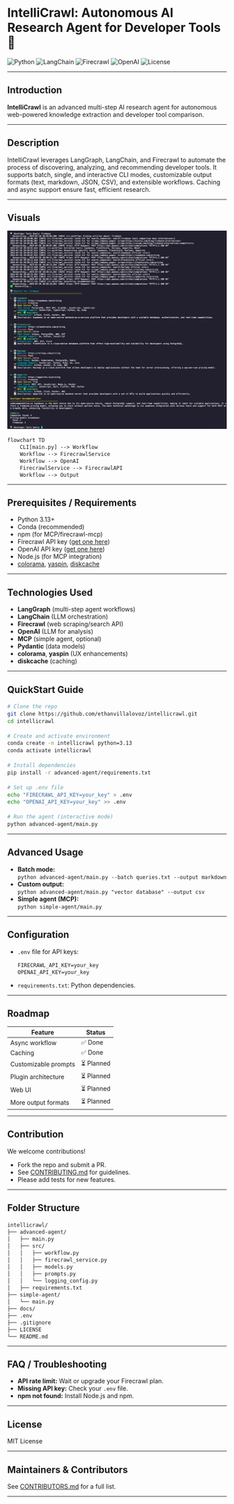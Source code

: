 # IntelliCrawl: Autonomous AI Research Agent for Developer Tools 🚀

![Python](https://img.shields.io/badge/python-3.13-blue)
![LangChain](https://img.shields.io/badge/langchain-graph-green)
![Firecrawl](https://img.shields.io/badge/firecrawl-api-orange)
![OpenAI](https://img.shields.io/badge/openai-api-blue)
![License](https://img.shields.io/github/license/ethanvillalovoz/intellicrawl)

---

## Introduction

**IntelliCrawl** is an advanced multi-step AI research agent for autonomous web-powered knowledge extraction and developer tool comparison.

---

## Description

IntelliCrawl leverages LangGraph, LangChain, and Firecrawl to automate the process of discovering, analyzing, and recommending developer tools. It supports batch, single, and interactive CLI modes, customizable output formats (text, markdown, JSON, CSV), and extensible workflows. Caching and async support ensure fast, efficient research.

---

## Visuals

![Diagram](advanced-agent/docs/examples/firebase.png)
<!-- You can use a Mermaid diagram or add screenshots/gifs here -->

```mermaid
flowchart TD
    CLI[main.py] --> Workflow
    Workflow --> FirecrawlService
    Workflow --> OpenAI
    FirecrawlService --> FirecrawlAPI
    Workflow --> Output
```

---

## Prerequisites / Requirements

- Python 3.13+
- Conda (recommended)
- npm (for MCP/firecrawl-mcp)
- Firecrawl API key ([get one here](https://www.firecrawl.dev/))
- OpenAI API key ([get one here](https://platform.openai.com/api-keys))
- Node.js (for MCP integration)
- [colorama](https://pypi.org/project/colorama/), [yaspin](https://pypi.org/project/yaspin/), [diskcache](https://pypi.org/project/diskcache/)

---

## Technologies Used

- **LangGraph** (multi-step agent workflows)
- **LangChain** (LLM orchestration)
- **Firecrawl** (web scraping/search API)
- **OpenAI** (LLM for analysis)
- **MCP** (simple agent, optional)
- **Pydantic** (data models)
- **colorama**, **yaspin** (UX enhancements)
- **diskcache** (caching)

---

## QuickStart Guide

```sh
# Clone the repo
git clone https://github.com/ethanvillalovoz/intellicrawl.git
cd intellicrawl

# Create and activate environment
conda create -n intellicrawl python=3.13
conda activate intellicrawl

# Install dependencies
pip install -r advanced-agent/requirements.txt

# Set up .env file
echo "FIRECRAWL_API_KEY=your_key" > .env
echo "OPENAI_API_KEY=your_key" >> .env

# Run the agent (interactive mode)
python advanced-agent/main.py
```

---

## Advanced Usage

- **Batch mode:**  
  `python advanced-agent/main.py --batch queries.txt --output markdown`
- **Custom output:**  
  `python advanced-agent/main.py "vector database" --output csv`
- **Simple agent (MCP):**  
  `python simple-agent/main.py`

---

## Configuration

- `.env` file for API keys:
  ```
  FIRECRAWL_API_KEY=your_key
  OPENAI_API_KEY=your_key
  ```
- `requirements.txt`: Python dependencies.

---

<!-- ## Automated Test

```sh
# Run tests (if available)
pytest tests/
```

--- -->

## Roadmap

| Feature                | Status      |
|------------------------|------------|
| Async workflow         | ✅ Done     |
| Caching                | ✅ Done     |
| Customizable prompts   | ⏳ Planned  |
| Plugin architecture    | ⏳ Planned  |
| Web UI                 | ⏳ Planned  |
| More output formats    | ⏳ Planned  |

---

## Contribution

We welcome contributions!  
- Fork the repo and submit a PR.
- See [CONTRIBUTING.md](CONTRIBUTING.md) for guidelines.
- Please add tests for new features.

---

## Folder Structure

```
intellicrawl/
├── advanced-agent/
│   ├── main.py
│   ├── src/
│   │   ├── workflow.py
│   │   ├── firecrawl_service.py
│   │   ├── models.py
│   │   ├── prompts.py
│   │   └── logging_config.py
│   ├── requirements.txt
├── simple-agent/
│   └── main.py
├── docs/
├── .env
├── .gitignore
├── LICENSE
└── README.md
```

---

## FAQ / Troubleshooting

- **API rate limit:** Wait or upgrade your Firecrawl plan.
- **Missing API key:** Check your `.env` file.
- **npm not found:** Install Node.js and npm.

---

## License

MIT License

---

## Maintainers & Contributors

See [CONTRIBUTORS.md](CONTRIBUTORS.md) for a full list.

---
